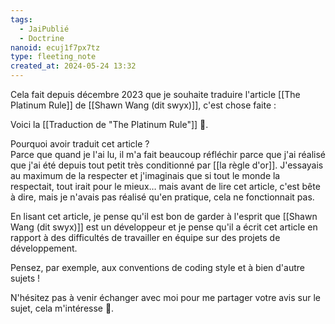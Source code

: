 ```yaml
---
tags:
  - JaiPublié
  - Doctrine
nanoid: ecuj1f7px7tz
type: fleeting_note
created_at: 2024-05-24 13:32
---
```

 Cela fait depuis décembre 2023 que je souhaite traduire l'article [[The Platinum Rule]] de [[Shawn Wang (dit swyx)]], c'est chose faite :

Voici la [[Traduction de "The Platinum Rule"]] 🙂.

Pourquoi avoir traduit cet article ?  
Parce que quand je l'ai lu, il m'a fait beaucoup réfléchir parce que j'ai réalisé que j'ai été depuis tout petit très conditionné par [[la règle d'or]]. J'essayais au maximum de la respecter et j'imaginais que si tout le monde la respectait, tout irait pour le mieux… mais avant de lire cet article, c'est bête à dire, mais je n'avais pas réalisé qu'en pratique, cela ne fonctionnait pas.

En lisant cet article, je pense qu'il est bon de garder à l'esprit que [[Shawn Wang (dit swyx)]] est un développeur et je pense qu'il a écrit cet article en rapport à des difficultés de travailler en équipe sur des projets de développement.

Pensez, par exemple, aux conventions de coding style et à bien d'autre sujets !

N'hésitez pas à venir échanger avec moi pour me partager votre avis sur le sujet, cela m'intéresse 🙂.
